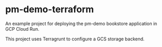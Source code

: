 # pm-demo-terraform

An example project for deploying the pm-demo bookstore application in GCP Cloud Run.

This project uses Terragrunt to configure a GCS storage backend.